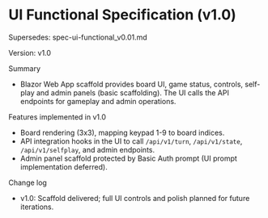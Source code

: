 # UI Functional Specification (v1.0)

Supersedes: spec-ui-functional_v0.01.md

Version: v1.0

Summary
- Blazor Web App scaffold provides board UI, game status, controls, self-play and admin panels (basic scaffolding). The UI calls the API endpoints for gameplay and admin operations.

Features implemented in v1.0
- Board rendering (3x3), mapping keypad 1-9 to board indices.
- API integration hooks in the UI to call `/api/v1/turn`, `/api/v1/state`, `/api/v1/selfplay`, and admin endpoints.
- Admin panel scaffold protected by Basic Auth prompt (UI prompt implementation deferred).

Change log
- v1.0: Scaffold delivered; full UI controls and polish planned for future iterations.
